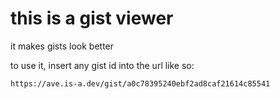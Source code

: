 # this is a gist viewer

it makes gists look better

to use it, insert any gist id into the url like so:

`https://ave.is-a.dev/gist/a0c78395240ebf2ad8caf21614c85541`